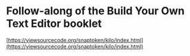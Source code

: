 # Follow-along of the Build Your Own Text Editor booklet

[https://viewsourcecode.org/snaptoken/kilo/index.html](https://viewsourcecode.org/snaptoken/kilo/index.html)
